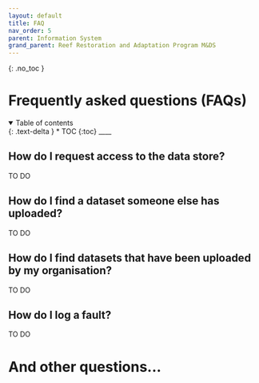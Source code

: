 ```yaml
---
layout: default
title: FAQ
nav_order: 5
parent: Information System
grand_parent: Reef Restoration and Adaptation Program M&DS 
---
```

{: .no_toc }
# Frequently asked questions (FAQs)
<details  open markdown="block">
  <summary>
    Table of contents
  </summary>
{: .text-delta }
* TOC
{:toc}
____
</details>

## How do I request access to the data store?
TO DO

## How do I find a dataset someone else has uploaded?
TO DO

## How do I find datasets that have been uploaded by my organisation?
TO DO

## How do I log a fault?
TO DO

# And other questions...

